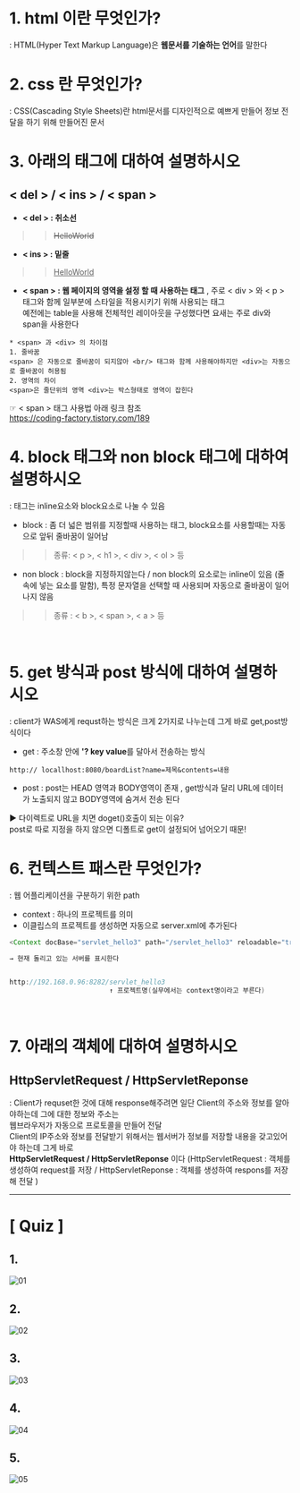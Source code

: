 # 1. html 이란 무엇인가?
: HTML(Hyper Text Markup Language)은 **웹문서를 기술하는 언어**를 말한다 
<br>

# 2. css 란 무엇인가?
: CSS(Cascading Style Sheets)란 html문서를 디자인적으로 예쁘게 만들어 정보 전달을 하기 위해 만들어진 문서
<br>

# 3. 아래의 태그에 대하여 설명하시오
## < del > / < ins > / < span >
- **< del > : 취소선** <br>
>> <del> HelloWorld
- **< ins > : 밑줄** <br>
>> <ins> HelloWorld
- **< span > :  웹 페이지의 영역을 설정 할 때 사용하는 태그** , 주로 < div > 와 < p > 태그와 함께 일부분에 스타일을 적용시키기 위해 사용되는 태그 <br> 예전에는 table을 사용해 전체적인 레이아웃을 구성했다면 요새는 주로 div와 span을 사용한다
```
* <span> 과 <div> 의 차이점
1. 줄바꿈
<span> 은 자동으로 줄바꿈이 되지않아 <br/> 태그와 함께 사용해야하지만 <div>는 자동으로 줄바꿈이 허용됨
2. 영역의 차이
<span>은 줄단위의 영역 <div>는 박스형태로 영역이 잡힌다
```
 
 ☞ < span > 태그 사용법 아래 링크 참조 <br>
 https://coding-factory.tistory.com/189
<br>

# 4. block 태그와 non block 태그에 대하여 설명하시오
: 태그는 inline요소와 block요소로 나눌 수 있음
- block : 좀 더 넓은 범위를 지정할때 사용하는 태그, block요소를 사용할때는 자동으로 앞뒤 줄바꿈이 일어남 <br>
>> 종류: < p >, < h1 >, < div >, < ol > 등

- non block : block을 지정하지않는다 / non block의 요소로는 inline이 있음 (줄 속에 넣는 요소를 말함), 특정 문자열을 선택할 때 사용되며 자동으로 줄바꿈이 일어나지 않음
>> 종류 : < b >, < span >, < a > 등 
<br>

# 5. get 방식과 post 방식에 대하여 설명하시오
: client가 WAS에게 requst하는 방식은 크게 2가지로 나누는데 그게 바로 get,post방식이다
- get : 주소창 안에 **'? key value**를 달아서 전송하는 방식
```
http:// locallhost:8080/boardList?name=제목&contents=내용
```

- post : post는 HEAD 영역과 BODY영역이 존재 , get방식과 달리 URL에 데이터가 노출되지 않고 BODY영역에 숨겨서 전송 된다

▶ 다이렉트로 URL을 치면 doget()호출이 되는 이유? <br>
post로 따로 지정을 하지 않으면 디폴트로 get이 설정되어 넘어오기 때문!
<br>

# 6. 컨텍스트 패스란 무엇인가?
: 웹 어플리케이션을 구분하기 위한 path
- context : 하나의 프로젝트를 의미 
- 이클립스의 프로젝트를 생성하면 자동으로 server.xml에 추가된다
```java
<Context docBase="servlet_hello3" path="/servlet_hello3" reloadable="true" source="org.eclipse.jst.jee.server:servlet_hello3"/></Host>

→ 현재 돌리고 있는 서버를 표시한다 


http://192.168.0.96:8282/servlet_hello3
                         ↑ 프로젝트명(실무에서는 context명이라고 부른다)
```
<br>

# 7. 아래의 객체에 대하여 설명하시오
## HttpServletRequest / HttpServletReponse
: Client가 requset한 것에 대해 response해주려면 일단 Client의 주소와 정보를 알아야하는데 그에 대한 정보와 주소는 <br> 웹브라우저가 자동으로 프로토콜을 만들어 전달 <br> 
Client의 IP주소와 정보를 전달받기 위해서는 웹서버가 정보를 저장할 내용을 갖고있어야 하는데 그게 바로 <br> **HttpServletRequest / HttpServletReponse** 이다 (HttpServletRequest : 객체를 생성하여 request를 저장 / HttpServletReponse : 객체를 생성하여 respons를 저장해 전달 )

---
# **[ Quiz ]**
## 1. 
![01](https://user-images.githubusercontent.com/74290204/103205879-ea706800-493d-11eb-8161-b33b445ecea0.PNG)


## 2. 
![02](https://user-images.githubusercontent.com/74290204/103205892-f5c39380-493d-11eb-8ea7-bcbe5af43097.PNG)


## 3. 
![03](https://user-images.githubusercontent.com/74290204/103205910-ff4cfb80-493d-11eb-8126-eb4afa0e7f59.PNG)


## 4. 
![04](https://user-images.githubusercontent.com/74290204/103205917-0247ec00-493e-11eb-95b6-afb332640c09.PNG)


## 5.
![05](https://user-images.githubusercontent.com/74290204/103205919-02e08280-493e-11eb-9d38-a601439e6a62.PNG)
